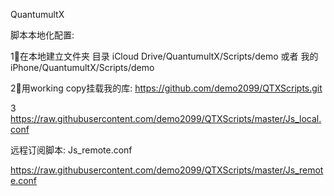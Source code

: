 QuantumultX



脚本本地化配置:

1⃣️在本地建立文件夹 目录 iCloud Drive/QuantumultX/Scripts/demo 或者 我的iPhone/QuantumultX/Scripts/demo

2⃣️用working copy挂载我的库: https://github.com/demo2099/QTXScripts.git 

3 https://raw.githubusercontent.com/demo2099/QTXScripts/master/Js_local.conf

远程订阅脚本:
Js_remote.conf

https://raw.githubusercontent.com/demo2099/QTXScripts/master/Js_remote.conf

